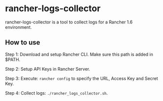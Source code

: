 # rancher-logs-collector

rancher-logs-collector is a tool to collect logs for a Rancher 1.6 environment.

## How to use

Step 1: Download and setup Rancher CLI. Make sure this path is added in $PATH.

Step 2: Setup API Keys in Rancher Server.

Step 3: Execute: `rancher config` to specify the URL, Access Key and Secret Key.

Step 4: Collect logs: `./rancher_logs_collector.sh`.
